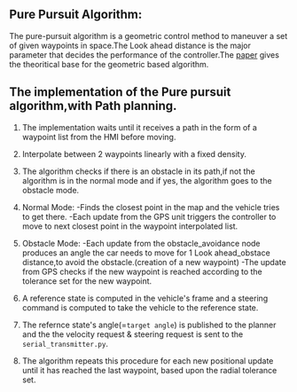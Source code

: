 ## Pure Pursuit Algorithm:

The pure-pursuit algorithm is a geometric control method to maneuver a set of given waypoints in space.The Look ahead distance is the major parameter that decides the performance of the controller.The [paper](www.dtic.mil/get-tr-doc/pdf?AD=ADA599492) gives the theoritical base for the geometric based algorithm.



## The implementation of the Pure pursuit algorithm,with Path planning.

 1. The implementation waits until it receives a path in the form of a waypoint list from the HMI before moving.

 2. Interpolate between 2 waypoints linearly with a fixed density.

 3. The algorithm checks if there is an obstacle in its path,if not the algorithm is in the normal mode and if yes, the algorithm goes to the obstacle mode.

 4. Normal Mode:
	-Finds the closest point in the map and the vehicle tries to get there.
	-Each update from the GPS unit triggers the controller to move to next closest point in the waypoint interpolated list.
 
 5. Obstacle Mode:
	-Each update from the obstacle_avoidance node produces an angle the car needs to move for 1 Look ahead_obstace distance,to avoid the obstacle.(creation of a new waypoint)
	-The update from GPS checks if the new waypoint is reached according to the tolerance set for the new waypoint.

 6. A reference state is computed in the vehicle's frame and a steering command is computed to take the vehicle to the reference state.
 
 7. The refernce state's angle(=`target angle`) is published to the planner and the the velocity request & steering request is sent to the `serial_transmitter.py`.

 8. The algorithm repeats this procedure for each new positional update until it has reached the last waypoint, based upon the radial tolerance set.


